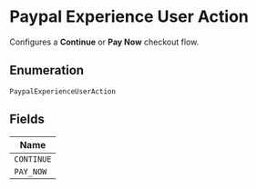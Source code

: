 
# Paypal Experience User Action

Configures a <strong>Continue</strong> or <strong>Pay Now</strong> checkout flow.

## Enumeration

`PaypalExperienceUserAction`

## Fields

| Name |
|  --- |
| `CONTINUE` |
| `PAY_NOW` |

